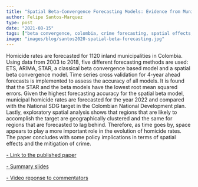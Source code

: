 ```yaml
---
title: "Spatial Beta-Convergence Forecasting Models: Evidence from Municipal Homicide Rates in Colombia"
author: Felipe Santos-Marquez
type: post
date: "2021-08-15"
tags: ["beta convergence, colombia, crime forecasting, spatial effects, "]
image: "images/blog/santos2020-spatial-beta-forecasting.jpg"
---
```



Homicide rates are forecasted for 1120 inland municipalities in Colombia. Using data from 2003 to 2018, five different forecasting methods are used: ETS, ARIMA, STAR, a classical beta convergence based model and a spatial beta convergence model. Time series cross validation for 4-year ahead forecasts is implemented to assess the accuracy of all models. It is found that the STAR and the beta models have the lowest root mean squared errors. Given the highest forecasting accuracy for the spatial beta model, municipal homicide rates are forecasted for the year 2022 and compared with the National SDG target in the Colombian National Development plan. Lastly, exploratory spatial analysis shows that regions that are likely to accomplish the target are geographically clustered and the same for regions that are forecasted to lag behind. Therefore, as time goes by, space appears to play a more important role in the evolution of homicide rates. The paper concludes with some policy implications in terms of spatial effects and the mitigation of crime.


[- Link to the published paper](https://onlinelibrary.wiley.com/doi/epdf/10.1002/for.2816)

[- Summary slides](https://jsla-2020.netlify.app/)

[- Video reponse to commentators](https://www.loom.com/share/bb63a992199a41daaa70f75c39207013)